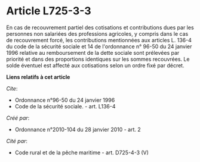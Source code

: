 # Article L725-3-3

En cas de recouvrement partiel des cotisations et contributions dues par les personnes non salariées des professions
agricoles, y compris dans le cas de recouvrement forcé, les contributions mentionnées aux articles L. 136-4 du code de la
sécurité sociale et 14 de l'ordonnance n° 96-50 du 24 janvier 1996 relative au remboursement de la dette sociale sont
prélevées par priorité et dans des proportions identiques sur les sommes recouvrées. Le solde éventuel est affecté aux
cotisations selon un ordre fixé par décret.

**Liens relatifs à cet article**

_Cite_:

  - Ordonnance n°96-50 du 24 janvier 1996
  - Code de la sécurité sociale. - art. L136-4

_Créé par_:

  - Ordonnance n°2010-104 du 28 janvier 2010 - art. 2

_Cité par_:

  - Code rural et de la pêche maritime - art. D725-4-3 (V)
